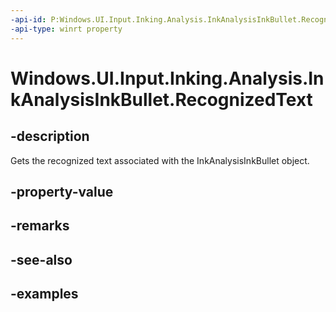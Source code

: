 ```yaml
---
-api-id: P:Windows.UI.Input.Inking.Analysis.InkAnalysisInkBullet.RecognizedText
-api-type: winrt property
---
```


<!-- Property syntax.
public string RecognizedText { get; }
-->

# Windows.UI.Input.Inking.Analysis.InkAnalysisInkBullet.RecognizedText

## -description

Gets the recognized text associated with the InkAnalysisInkBullet object.

## -property-value

## -remarks

## -see-also

## -examples

